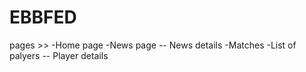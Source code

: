 # EBBFED

pages >> 
-Home page
-News page
 -- News details
-Matches
-List of palyers
 -- Player details